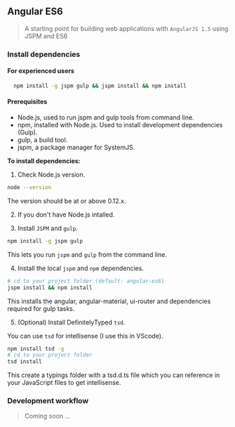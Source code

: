 ## Angular ES6

> A starting point for building web applications with `AngularJS 1.5` using JSPM and ES6

### Install dependencies

#### For experienced users
```sh
  npm install -g jspm gulp && jspm install && npm install
```

#### Prerequisites

- Node.js, used to run jspm and gulp tools from command line.
- npm, installed with Node.js. Used to install development dependencies (Gulp).
- gulp, a build tool.
- jspm, a package manager for SystemJS.

**To install dependencies:**

1) Check Node.js version.

```sh
node --version
```

The version should be at or above 0.12.x.

2) If you don't have Node.js intalled.

3) Install `JSPM` and `gulp`.

```sh
npm install -g jspm gulp
```

This lets you run `jspm` and `gulp` from the command line.

4)  Install the local `jspm` and `npm` dependencies.

```sh
# cd to your project folder (default: angular-es6)
jspm install && npm install
```

This installs the angular, angular-material, ui-router and dependencies required for gulp tasks.

5) (Optional) Install DefinitelyTyped `tsd`.

You can use `tsd` for intellisense (I use this in VScode).

```sh
npm install tsd -g
# cd to your project folder
tsd install
```

This create a typings folder with a tsd.d.ts file which you can reference in your JavaScript files to get intellisense.

### Development workflow

> Coming soon ...